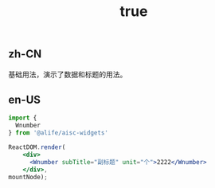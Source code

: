 ﻿---
order: 0
title:
  zh-CN: 基本
  en-US: Basic
---

## zh-CN

基础用法，演示了数据和标题的用法。

## en-US


````jsx
import {
  Wnumber
} from '@alife/aisc-widgets'

ReactDOM.render(
    <div>
      <Wnumber subTitle="副标题" unit="个">2222</Wnumber>
    </div>,
mountNode);
````
